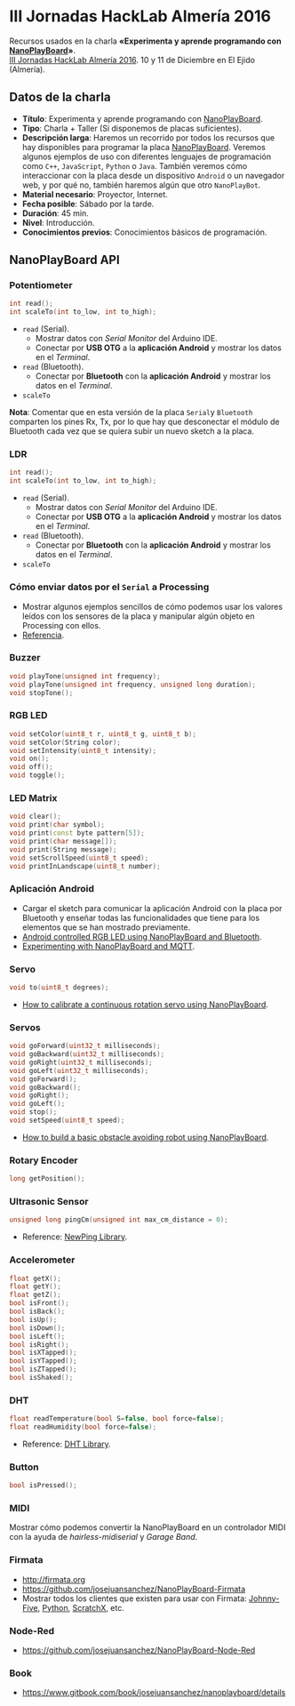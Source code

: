 # III Jornadas HackLab Almería 2016

Recursos usados en la charla **«Experimenta y aprende programando con [NanoPlayBoard][1]»**.  
[III Jornadas HackLab Almería 2016][2]. 10 y 11 de Diciembre en El Ejido (Almería).

## Datos de la charla

* **Título**: Experimenta y aprende programando con [NanoPlayBoard][1].
* **Tipo**: Charla + Taller (Si disponemos de placas suficientes).
* **Descripción larga**: Haremos un recorrido por todos los recursos que hay disponibles para programar la placa [NanoPlayBoard][1]. Veremos algunos ejemplos de uso con diferentes lenguajes de programación como `C++`, `JavaScript`, `Python` o `Java`. También veremos cómo interaccionar con la placa desde un dispositivo `Android` o un navegador web, y por qué no, también haremos algún que otro `NanoPlayBot`.
* **Material necesario**: Proyector, Internet.
* **Fecha posible**: Sábado por la tarde.
* **Duración**: 45 min.
* **Nivel**: Introducción.
* **Conocimientos previos**: Conocimientos básicos de programación.

## NanoPlayBoard API

### Potentiometer

```c++
int read();
int scaleTo(int to_low, int to_high);
```

* `read` (Serial). 
  * Mostrar datos con *Serial Monitor* del Arduino IDE.
  * Conectar por **USB OTG** a la **aplicación Android** y mostrar los datos en el *Terminal*.
* `read` (Bluetooth). 
  * Conectar por **Bluetooth** con la **aplicación Android** y mostrar los datos en el *Terminal*.
* `scaleTo`

**Nota**: Comentar que en esta versión de la placa `Serial`y `Bluetooth` comparten los pines Rx, Tx, por lo que hay que desconectar el módulo de Bluetooth cada vez que se quiera subir un nuevo sketch a la placa.

### LDR

```c++
int read();
int scaleTo(int to_low, int to_high);
```

* `read` (Serial). 
  * Mostrar datos con *Serial Monitor* del Arduino IDE.
  * Conectar por **USB OTG** a la **aplicación Android** y mostrar los datos en el *Terminal*.
* `read` (Bluetooth). 
  * Conectar por **Bluetooth** con la **aplicación Android** y mostrar los datos en el *Terminal*.
* `scaleTo`

### Cómo enviar datos por el `Serial` a Processing

* Mostrar algunos ejemplos sencillos de cómo podemos usar los valores leídos con los sensores de la placa y manipular algún objeto en Processing con ellos.
* [Referencia](https://github.com/josejuansanchez/NanoPlayBoard-Processing).

### Buzzer

```c++
void playTone(unsigned int frequency);
void playTone(unsigned int frequency, unsigned long duration);
void stopTone();
```

### RGB LED

```c++
void setColor(uint8_t r, uint8_t g, uint8_t b);
void setColor(String color);
void setIntensity(uint8_t intensity);
void on();
void off();
void toggle();
```

### LED Matrix

```c++
void clear();
void print(char symbol);
void print(const byte pattern[5]);
void print(char message[]);
void print(String message);
void setScrollSpeed(uint8_t speed);
void printInLandscape(uint8_t number);
```

### Aplicación Android

* Cargar el sketch para comunicar la aplicación Android con la placa por Bluetooth y enseñar todas las funcionalidades que tiene para los elementos que se han mostrado previamente.
* [Android controlled RGB LED using NanoPlayBoard and Bluetooth](http://nanoplayboard.org/articles/android-controlled-rgb-led-using-nanoplayboard.html).
* [Experimenting with NanoPlayBoard and MQTT](http://nanoplayboard.org/articles/experimenting-with-nanoplayboard-and-mqtt.html).

### Servo

```c++
void to(uint8_t degrees);
```

* [How to calibrate a continuous rotation servo using NanoPlayBoard](http://nanoplayboard.org/articles/how-to-calibrate-a-continuous-servo.html).

### Servos

```c++
void goForward(uint32_t milliseconds);
void goBackward(uint32_t milliseconds);
void goRight(uint32_t milliseconds);
void goLeft(uint32_t milliseconds);
void goForward();
void goBackward();
void goRight();
void goLeft();
void stop();
void setSpeed(uint8_t speed);
```

* [How to build a basic obstacle avoiding robot using NanoPlayBoard](http://nanoplayboard.org/articles/how-to-build-a-basic-obstacle-avoiding-nanoplaybot.html).

### Rotary Encoder

```c++
long getPosition();
```

### Ultrasonic Sensor

```c++
unsigned long pingCm(unsigned int max_cm_distance = 0);
```

* Reference: [NewPing Library](https://bitbucket.org/teckel12/arduino-new-ping/downloads).

### Accelerometer

```c++
float getX();
float getY();
float getZ();
bool isFront();
bool isBack();
bool isUp();
bool isDown();
bool isLeft();
bool isRight();
bool isXTapped();
bool isYTapped();
bool isZTapped();
bool isShaked();
```

### DHT

```c++
float readTemperature(bool S=false, bool force=false);
float readHumidity(bool force=false);
```

* Reference: [DHT Library](https://github.com/adafruit/DHT-sensor-library).

### Button

```c++
bool isPressed();
```

### MIDI

Mostrar cómo podemos convertir la NanoPlayBoard en un controlador MIDI con la ayuda de *hairless-midiserial* y *Garage Band*.

### Firmata

* http://firmata.org
* https://github.com/josejuansanchez/NanoPlayBoard-Firmata
* Mostrar todos los clientes que existen para usar con Firmata: [Johnny-Five](https://github.com/josejuansanchez/NanoPlayBoard-Johnny-Five), [Python](https://github.com/josejuansanchez/NanoPlayBoard-Python-Library), [ScratchX](https://github.com/josejuansanchez/scratch-arduino-extension), etc.

### Node-Red

* https://github.com/josejuansanchez/NanoPlayBoard-Node-Red

### Book

* https://www.gitbook.com/book/josejuansanchez/nanoplayboard/details

[1]: http://nanoplayboard.org
[2]: http://hacklabalmeria.net/2016/12/10/iii-jornadas-hacklab.html
